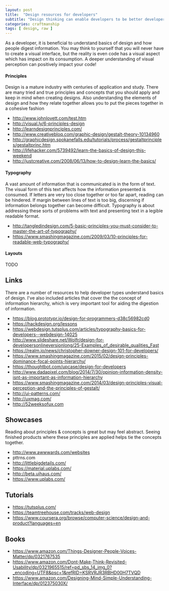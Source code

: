 ```yaml
---
layout: post
title:  "Design resources for developers"
subtitle: "Design thinking can enable developers to be better developers"
categories: craftmanship
tags: [ design, raw ]
---
```


As a developer, it is beneficial to understand basics of design
and how people digest information. You may think to yourself that you will never
have to create a visual interface, but the reality is even code
has a visual aspect which has impact on its consumption. A deeper
understanding of visual perception can positively impact your code!

#### Principles
Design is a mature industry with centuries of application and study. There are many
tried and true principles and concepts that you should apply and keep in mind when
creating designs. Also understanding the elements of design and how they relate 
together allows you to put the pieces together in a cohesive fashion

- http://www.johnlovett.com/test.htm
- http://visual.ly/6-principles-design
- http://learndesignprinciples.com/
- http://www.creativebloq.com/graphic-design/gestalt-theory-10134960
- http://graphicdesign.spokanefalls.edu/tutorials/process/gestaltprinciples/gestaltprinc.htm
- http://lifehacker.com/5739492/learn-the-basics-of-design-this-weekend
- http://justcreative.com/2008/06/13/how-to-design-learn-the-basics/

#### Typography
A vast amount of information that is communicated is in the form of text.
The visual form of this text affects how the information presented is consumed.
If letters are very too close together or too far apart, reading can be hindered. 
If margin between lines of text is too big, discerning if information belongs together
can become difficult. Typography is about addressing these sorts of problems with
text and presenting text in a legible readable format.
- http://tangledindesign.com/5-basic-principles-you-must-consider-to-master-the-art-of-typography/
- https://www.smashingmagazine.com/2009/03/10-principles-for-readable-web-typography/

#### Layouts
TODO 

## Links
There are a number of resources to help developer types understand basics of design. 
I've also included articles that cover the the concept of information hierarchy,
which is very important tool for aiding the digestion of information.

- https://blog.prototypr.io/design-for-programmers-d38c56982cd0
- https://hackdesign.org/lessons
- https://webdesign.tutsplus.com/articles/typography-basics-for-developers--webdesign-14025
- http://www.slideshare.net/Wolfr/design-for-developersonlineversionlong/25-Examples_of_desirable_qualities_Fast
- https://realm.io/news/christopher-downer-design-101-for-developers/
- https://www.smashingmagazine.com/2015/02/design-principles-dominance-focal-points-hierarchy/
- https://thoughtbot.com/upcase/design-for-developers
- http://www.dadapixel.com/blog/2014/7/30/opinion-information-density-isnt-as-important-as-information-hierarchy
- https://www.smashingmagazine.com/2014/03/design-principles-visual-perception-and-the-principles-of-gestalt/
- http://ui-patterns.com/
- http://uxmag.com/
- http://52weeksofux.com

## Showcases
Reading about principles & concepts is great but may feel abstract. 
Seeing finished products where these principles are applied helps tie 
the concepts together.

- http://www.awwwards.com/websites
- pttrns.com
- http://littlebigdetails.com/
- https://material.uplabs.com/
- http://beta.uihaus.com/
- https://www.uplabs.com/

## Tutorials
- https://tutsplus.com/
- https://teamtreehouse.com/tracks/web-design
- https://www.coursera.org/browse/computer-science/design-and-product?languages=en

## Books
- https://www.amazon.com/Things-Designer-People-Voices-Matter/dp/0321767535
- https://www.amazon.com/Dont-Make-Think-Revisited-Usability/dp/0321965515/ref=pd_sbs_14_img_0?_encoding=UTF8&psc=1&refRID=KSRVRJR3RBHD00H7TVQD
- https://www.amazon.com/Designing-Mind-Simple-Understanding-Interface/dp/012375030X/
